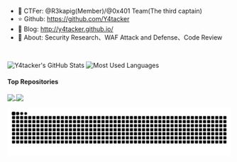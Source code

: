 - 🔭 CTFer: @R3kapig(Member)/@0x401 Team(The third captain)
- ⭐️ Github: https://github.com/Y4tacker
- 🍔 Blog: http://y4tacker.github.io/
- 👋 About: Security Research、WAF Attack and Defense、Code Review


</br>

<img height="130px" src="https://github-readme-stats.vercel.app/api?username=Y4tacker&hide_title=true&show_icons=true&hide=issues&include_all_commits=true&count_private=true&theme=radical&hide_border=true" alt="Y4tacker's GitHub Stats"> <img height="130px" src="https://github-readme-stats.vercel.app/api/top-langs?username=Y4tacker&hide_title=true&layout=compact&theme=radical&hide_border=true" alt="Most Used Languages">

#### Top Repositories


<a href="https://github.com/Y4tacker/JavaSec">
  <img align="center" src="https://github-readme-stats.vercel.app/api/pin/?username=Y4tacker&repo=JavaSec&theme=radical" />
</a>
<a href="https://github.com/Y4tacker/HackingFernFlower">
  <img align="center" src="https://github-readme-stats.vercel.app/api/pin/?username=Y4tacker&repo=HackingFernFlower&theme=radical" />
</a>


![github contribution grid snake animation](https://github.com/Y4tacker/Y4tacker/blob/output/github-contribution-grid-snake.svg?palette=github-dark)


